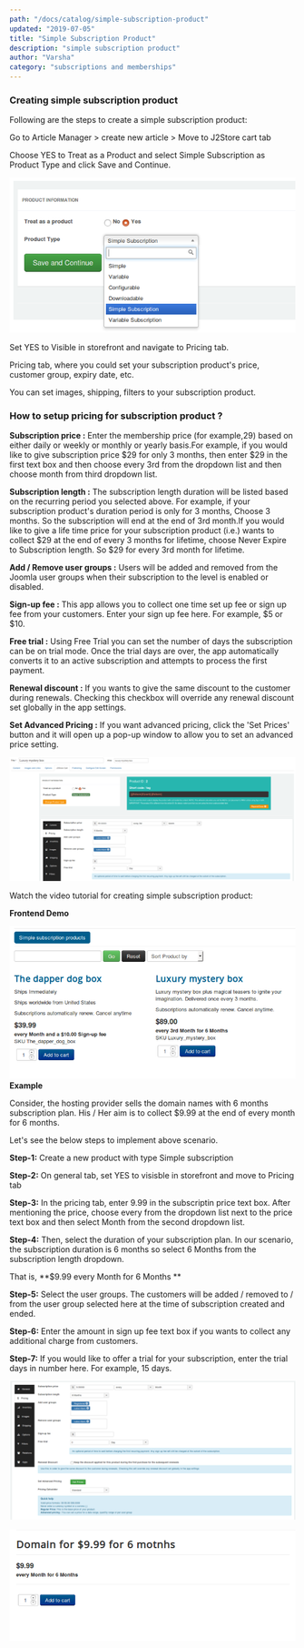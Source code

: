 ```yaml
---
path: "/docs/catalog/simple-subscription-product"
updated: "2019-07-05"
title: "Simple Subscription Product"
description: "simple subscription product"
author: "Varsha"
category: "subscriptions and memberships"
---
```


### Creating simple subscription product

Following are the steps to create a simple subscription product:

Go to Article Manager > create new article > Move to J2Store cart tab

Choose YES to Treat as a Product and select Simple Subscription as Product Type and click Save and Continue.

![simple subs](https://raw.githubusercontent.com/j2store/doc-images/master/subscriptions-and-memberships/simple-subscription-product/subscription-simple.png)


Set YES to Visible in storefront and navigate to Pricing tab.

Pricing tab, where you could set your subscription product's price, customer group, expiry date, etc.

You can set images, shipping, filters to your subscription product.

### How to setup pricing for subscription product ?

**Subscription price :** 
Enter the membership price (for example,29) based on either daily or weekly or monthly or yearly basis.For example, if you would like to give subscription price $29 for only 3 months, then enter $29 in the first text box and then choose every 3rd from the dropdown list and then choose month from third dropdown list.

**Subscription length :** The subscription length duration will be listed based on the recurring period you selected above.  For example, if your subscription product's duration period is only for 3 months, Choose 3 months. So the subscription will end at the  end of 3rd month.If you would like to give a life time price for your subscription product (i.e.) wants to collect $29 at the end of every 3 months for lifetime, choose Never Expire to Subscription length. So $29 for every 3rd month for lifetime.

**Add / Remove user groups :** 
Users will be added and removed from the Joomla user groups when their subscription to the level is enabled or disabled.

**Sign-up fee :** 
This app allows you to collect one time set up fee or sign up fee from your customers. Enter your sign up fee here. For example, $5 or $10.

**Free trial :** 
Using Free Trial you can set the number of days the subscription can be on trial mode. Once the trial days are over, the app automatically converts it to an active subscription and attempts to process the first payment.

**Renewal discount :** 
If you wants to give the same discount to the customer during renewals. Checking this checkbox will override any renewal discount set globally in the app settings.

**Set Advanced Pricing :** 
If you want advanced pricing, click the 'Set Prices' button and it will open up a pop-up window to allow you to set an advanced price setting.

![subs create](https://raw.githubusercontent.com/j2store/doc-images/master/subscriptions-and-memberships/simple-subscription-product/simple-sub-prod-create.png)


Watch the video tutorial for creating simple subscription product:

<videoembed src="mNFXMLHrdjY"></videoembed>


**Frontend Demo**

![subs prods frontend](https://raw.githubusercontent.com/j2store/doc-images/master/subscriptions-and-memberships/simple-subscription-product/simple-sub-prods.png)
**Example**

Consider, the hosting provider sells the domain names with 6 months subscription plan. His / Her aim is to collect $9.99 at the end of every month for 6 months.

Let's see the below steps to implement above scenario.

**Step-1:** Create a new product with type Simple subscription

**Step-2:** On general tab, set YES to visisble in storefront and move to Pricing tab

**Step-3:** In the pricing tab, enter 9.99 in the subscriptin price text box. After mentioning the price, choose every from the dropdown list next to the price text box and then select Month from the second dropdown list.

**Step-4:** Then, select the duration of your subscription plan. In our scenario, the subscription duration is 6 months so select 6 Months from the subscription length dropdown.

That is, **$9.99 every Month for 6 Months **

**Step-5:** Select the user groups. The customers will be added / removed to / from the user group selected here at the time of subscription created and ended.

**Step-6:** Enter the amount in sign up fee text box if you wants to collect any additional charge from customers.

**Step-7:** If you would like to offer a trial for your subscription, enter the trial days in number here. For example, 15 days.

![sub ex](https://raw.githubusercontent.com/j2store/doc-images/master/subscriptions-and-memberships/simple-subscription-product/simpe-sub-ex.png)



![sub ex demo](https://raw.githubusercontent.com/j2store/doc-images/master/subscriptions-and-memberships/simple-subscription-product/simple-sub-ex-demo.png)
